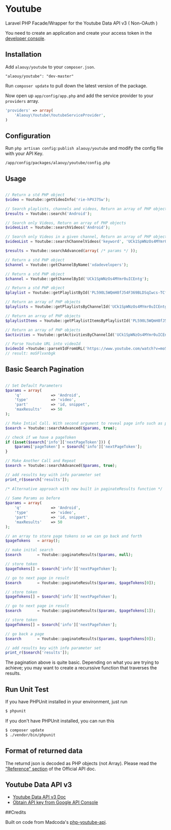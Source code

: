 Youtube
=========

Laravel PHP Facade/Wrapper for the Youtube Data API v3 ( Non-OAuth )

You need to create an application and create your access token in the [developer console](https://console.developers.google.com).



## Installation

Add `alaouy/youtube` to your `composer.json`.
```
"alaouy/youtube": "dev-master"
```

Run `composer update` to pull down the latest version of the package.

Now open up `app/config/app.php` and add the service provider to your `providers` array.
```php
'providers' => array(
	'Alaouy\Youtube\YoutubeServiceProvider',
)
```


## Configuration

Run `php artisan config:publish alaouy/youtube` and modify the config file with your API Key.
```
/app/config/packages/alaouy/youtube/config.php
```

## Usage

```php

// Return a std PHP object 
$video = Youtube::getVideoInfo('rie-hPVJ7Sw');

// Search playlists, channels and videos, Return an array of PHP objects
$results = Youtube::search('Android');

// Search only Videos, Return an array of PHP objects
$videoList = Youtube::searchVideos('Android');

// Search only Videos in a given channel, Return an array of PHP objects
$videoList = Youtube::searchChannelVideos('keyword', 'UCk1SpWNzOs4MYmr0uICEntg', 40);

$results = Youtube::searchAdvanced(array( /* params */ ));

// Return a std PHP object
$channel = Youtube::getChannelByName('xdadevelopers');

// Return a std PHP object
$channel = Youtube::getChannelById('UCk1SpWNzOs4MYmr0uICEntg');

// Return a std PHP object
$playlist = Youtube::getPlaylistById('PL590L5WQmH8fJ54F369BLDSqIwcs-TCfs');

// Return an array of PHP objects
$playlists = Youtube::getPlaylistsByChannelId('UCk1SpWNzOs4MYmr0uICEntg');

// Return an array of PHP objects
$playlistItems = Youtube::getPlaylistItemsByPlaylistId('PL590L5WQmH8fJ54F369BLDSqIwcs-TCfs');

// Return an array of PHP objects
$activities = Youtube::getActivitiesByChannelId('UCk1SpWNzOs4MYmr0uICEntg');

// Parse Youtube URL into videoId
$videoId =Youtube::parseVIdFromURL('https://www.youtube.com/watch?v=moSFlvxnbgk');
// result: moSFlvxnbgk
```

## Basic Search Pagination
```php

// Set Default Parameters
$params = array(
    'q'             => 'Android',
    'type'          => 'video',
    'part'          => 'id, snippet',
    'maxResults'    => 50
);

// Make Intial Call. With second argument to reveal page info such as page tokens.
$search = Youtube::searchAdvanced($params, true);

// check if we have a pageToken
if (isset($search['info']['nextPageToken'])) {
    $params['pageToken'] = $search['info']['nextPageToken'];
}

// Make Another Call and Repeat
$search = Youtube::searchAdvanced($params, true);          

// add results key with info parameter set
print_r($search['results']); 

/* Alternative approach with new built in paginateResults function */
 
// Same Params as before
$params = array(
    'q'             => 'Android',
    'type'          => 'video',
    'part'          => 'id, snippet',
    'maxResults'    => 50
);

// an array to store page tokens so we can go back and forth
$pageTokens   = array();

// make inital search
$search       = Youtube::paginateResults($params, null);

// store token
$pageTokens[] = $search['info']['nextPageToken'];

// go to next page in result
$search       = Youtube::paginateResults($params, $pageTokens[0]);

// store token
$pageTokens[] = $search['info']['nextPageToken'];

// go to next page in result
$search       = Youtube::paginateResults($params, $pageTokens[1]);

// store token
$pageTokens[] = $search['info']['nextPageToken'];

// go back a page
$search       = Youtube::paginateResults($params, $pageTokens[0]);

// add results key with info parameter set
print_r($search['results']);

```

The pagination above is quite basic. Depending on what you are trying to achieve; you may want to create a recurssive function that traverses the results.


## Run Unit Test
If you have PHPUnit installed in your environment, just run

```bash
$ phpunit
```

If you don't have PHPUnit installed, you can run this

```bash
$ composer update
$ ./vendor/bin/phpunit
```

## Format of returned data
The returnd json is decoded as PHP objects (not Array).
Please read the ["Reference" section](https://developers.google.com/youtube/v3/docs/) of the Official API doc.


## Youtube Data API v3
- [Youtube Data API v3 Doc](https://developers.google.com/youtube/v3/)
- [Obtain API key from Google API Console](https://console.developers.google.com)


##Credits

Built on code from Madcoda's [php-youtube-api](https://github.com/madcoda/php-youtube-api).

